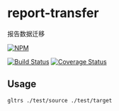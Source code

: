 report-transfer
===============

报告数据迁移

[![NPM](https://nodei.co/npm/imock.png)](https://nodei.co/npm/imock/)

[![Build Status](https://travis-ci.org/dmccer/report-transfer.svg)](https://travis-ci.org/dmccer/report-transfer)
[![Coverage Status](https://coveralls.io/repos/dmccer/report-transfer/badge.png?branch=master)](https://coveralls.io/r/dmccer/report-transfer?branch=master)

## Usage

```bash
gltrs ./test/source ./test/target
```